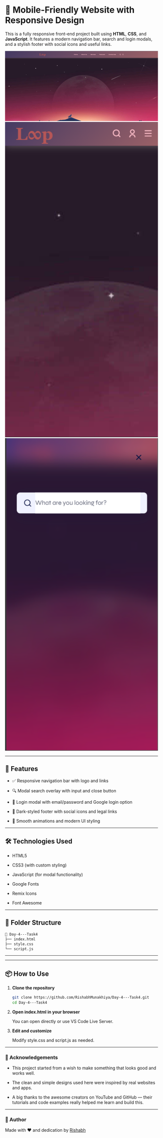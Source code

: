 # 📱 Mobile-Friendly Website with Responsive Design

This is a fully responsive front-end project built using **HTML**, **CSS**, and **JavaScript**. It features a modern navigation bar, search and login modals, and a stylish footer with social icons and useful links.

<img src="home.png" alt="view" width="600"  />

<img src="image.png" alt="view" width="540"/>
<img src="image-1.png" alt="view" width="540"/>


----

## 🚀 Features

- ✅ Responsive navigation bar with logo and links

- 🔍 Modal search overlay with input and close button
- 🔐 Login modal with email/password and Google login option
- 🌙 Dark-styled footer with social icons and legal links
- 🎨 Smooth animations and modern UI styling

---

## 🛠️ Technologies Used

- HTML5

- CSS3 (with custom styling)
- JavaScript (for modal functionality)
- Google Fonts
- Remix Icons
- Font Awesome

---

## 📁 Folder Structure

```
📁 Day-4---Task4
├── index.html
├── style.css
└── script.js
```
---

---

## 📦 How to Use

1. **Clone the repository**
   ```bash
   git clone https://github.com/RishabhMunakhiya/Day-4---Task4.git
   cd Day-4---Task4
   ```
2. **Open index.html in your browser**

    You can open directly or use VS Code Live Server.


3. **Edit and customize**

    Modify style.css and script.js as needed.

---

### 🎉 Acknowledgements

- This project started from a wish to make something that looks good and works well.

- The clean and simple designs used here were inspired by real websites and apps.

- A big thanks to the awesome creators on YouTube and GitHub — their tutorials and code examples really helped me learn and build this.



---
### 🙌 Author
Made with ❤️ and dedication by [Rishabh](https://github.com/RishabhMunakhiya)
 